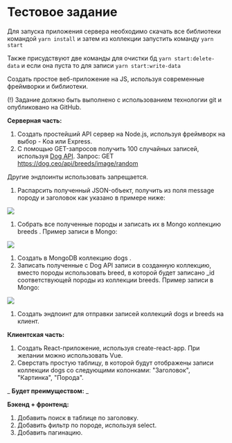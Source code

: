 # Тестовое задание
Для запуска приложения сервера необходимо скачать все библиотеки командой `yarn install` 
и затем из коллекции запустить команду `yarn start`

Также присудствуют две команды для очистки бд `yarn start:delete-data` и если она пуста то для записи `yarn start:write-data`

Создать простое веб-приложение на JS, используя современные фреймворки и библиотеки.

(!) Задание должно быть выполнено с использованием технологии git и опубликовано на GitHub.

**Серверная часть:**

1. Создать простейший API сервер на Node.js, используя фреймворк на выбор - Koa или Express.
2. С помощью GET-запросов получить 100 случайных записей, используя [Dog API](https://dog.ceo/dog-api/documentation/). Запрос: GET https://dog.ceo/api/breeds/image/random

Другие эндпоинты использовать запрещается.

1. Распарсить полученный JSON-объект, получить из поля message породу и заголовок как указано в примере ниже:

![](RackMultipart20211110-4-1agfkfy_html_fce4dca0555a291e.png)

1. Собрать все полученные породы и записать их в Mongo коллекцию breeds . Пример записи в Mongo:

![](RackMultipart20211110-4-1agfkfy_html_10989d8aa9b710c.png)

1. Создать в MongoDB коллекцию dogs .
2. Записать полученные c Dog API записи в созданную коллекцию, вместо породы использовать breed, в которой будет записано \_id соответствующей породы из коллекции breeds. Пример записи в Mongo:

![](RackMultipart20211110-4-1agfkfy_html_3e0ed137b1829a72.png)

1. Создать эндпоинт для отправки записей коллекций dogs и breeds на клиент.

**Клиентская часть:**

1. Создать React-приложение, используя create-react-app. При желании можно использовать Vue.
2. Сверстать простую таблицу, в которой будут отображены записи коллекции dogs со следующими колонками: &quot;Заголовок&quot;, &quot;Картинка&quot;, &quot;Порода&quot;.

_ **Будет преимуществом:** _

**Бэкенд + фронтенд:**

1. Добавить поиск в таблице по заголовку.
2. Добавить фильтр по породе, используя select.
3. Добавить пагинацию.
